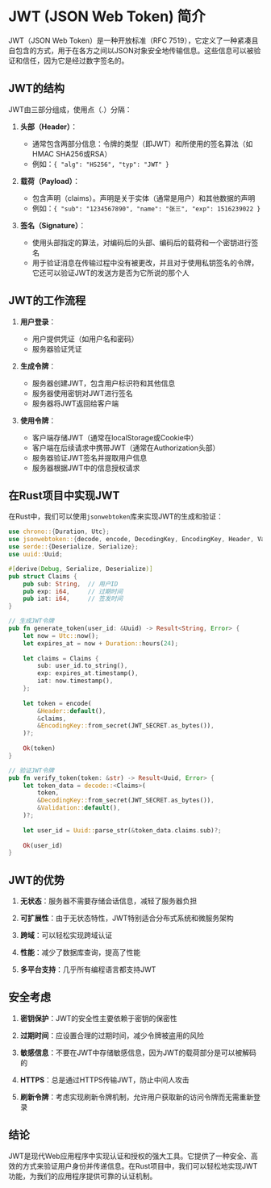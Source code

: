 # JWT (JSON Web Token) 简介

JWT（JSON Web Token）是一种开放标准（RFC 7519），它定义了一种紧凑且自包含的方式，用于在各方之间以JSON对象安全地传输信息。这些信息可以被验证和信任，因为它是经过数字签名的。

## JWT的结构

JWT由三部分组成，使用点（.）分隔：

1. **头部（Header）**：
   - 通常包含两部分信息：令牌的类型（即JWT）和所使用的签名算法（如HMAC SHA256或RSA）
   - 例如：`{ "alg": "HS256", "typ": "JWT" }`

2. **载荷（Payload）**：
   - 包含声明（claims）。声明是关于实体（通常是用户）和其他数据的声明
   - 例如：`{ "sub": "1234567890", "name": "张三", "exp": 1516239022 }`

3. **签名（Signature）**：
   - 使用头部指定的算法，对编码后的头部、编码后的载荷和一个密钥进行签名
   - 用于验证消息在传输过程中没有被更改，并且对于使用私钥签名的令牌，它还可以验证JWT的发送方是否为它所说的那个人

## JWT的工作流程

1. **用户登录**：
   - 用户提供凭证（如用户名和密码）
   - 服务器验证凭证

2. **生成令牌**：
   - 服务器创建JWT，包含用户标识符和其他信息
   - 服务器使用密钥对JWT进行签名
   - 服务器将JWT返回给客户端

3. **使用令牌**：
   - 客户端存储JWT（通常在localStorage或Cookie中）
   - 客户端在后续请求中携带JWT（通常在Authorization头部）
   - 服务器验证JWT签名并提取用户信息
   - 服务器根据JWT中的信息授权请求

## 在Rust项目中实现JWT

在Rust中，我们可以使用`jsonwebtoken`库来实现JWT的生成和验证：

```rust
use chrono::{Duration, Utc};
use jsonwebtoken::{decode, encode, DecodingKey, EncodingKey, Header, Validation};
use serde::{Deserialize, Serialize};
use uuid::Uuid;

#[derive(Debug, Serialize, Deserialize)]
pub struct Claims {
    pub sub: String,  // 用户ID
    pub exp: i64,     // 过期时间
    pub iat: i64,     // 签发时间
}

// 生成JWT令牌
pub fn generate_token(user_id: &Uuid) -> Result<String, Error> {
    let now = Utc::now();
    let expires_at = now + Duration::hours(24);
    
    let claims = Claims {
        sub: user_id.to_string(),
        exp: expires_at.timestamp(),
        iat: now.timestamp(),
    };
    
    let token = encode(
        &Header::default(),
        &claims,
        &EncodingKey::from_secret(JWT_SECRET.as_bytes()),
    )?;
    
    Ok(token)
}

// 验证JWT令牌
pub fn verify_token(token: &str) -> Result<Uuid, Error> {
    let token_data = decode::<Claims>(
        token,
        &DecodingKey::from_secret(JWT_SECRET.as_bytes()),
        &Validation::default(),
    )?;
    
    let user_id = Uuid::parse_str(&token_data.claims.sub)?;
    
    Ok(user_id)
}
```

## JWT的优势

1. **无状态**：服务器不需要存储会话信息，减轻了服务器负担

2. **可扩展性**：由于无状态特性，JWT特别适合分布式系统和微服务架构

3. **跨域**：可以轻松实现跨域认证

4. **性能**：减少了数据库查询，提高了性能

5. **多平台支持**：几乎所有编程语言都支持JWT

## 安全考虑

1. **密钥保护**：JWT的安全性主要依赖于密钥的保密性

2. **过期时间**：应设置合理的过期时间，减少令牌被盗用的风险

3. **敏感信息**：不要在JWT中存储敏感信息，因为JWT的载荷部分是可以被解码的

4. **HTTPS**：总是通过HTTPS传输JWT，防止中间人攻击

5. **刷新令牌**：考虑实现刷新令牌机制，允许用户获取新的访问令牌而无需重新登录

## 结论

JWT是现代Web应用程序中实现认证和授权的强大工具。它提供了一种安全、高效的方式来验证用户身份并传递信息。在Rust项目中，我们可以轻松地实现JWT功能，为我们的应用程序提供可靠的认证机制。
